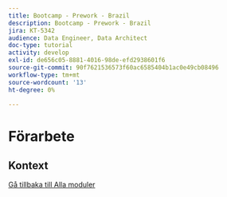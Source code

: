 ```yaml
---
title: Bootcamp - Prework - Brazil
description: Bootcamp - Prework - Brazil
jira: KT-5342
audience: Data Engineer, Data Architect
doc-type: tutorial
activity: develop
exl-id: de656c05-8881-4016-98de-efd2938601f6
source-git-commit: 90f7621536573f60ac6585404b1ac0e49cb08496
workflow-type: tm+mt
source-wordcount: '13'
ht-degree: 0%

---
```


# Förarbete

## Kontext


[Gå tillbaka till Alla moduler](./overview.md)
